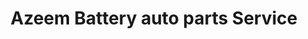---
title: "Azeem Battery auto parts Service"
url: /karachi/azeem-battery-auto-parts-service/
shop: car repair
---